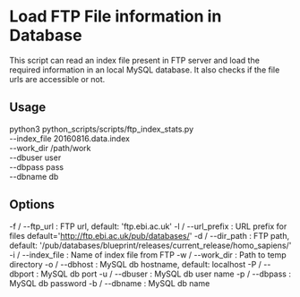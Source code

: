 # Load FTP File information in Database
This script can read an index file present in FTP server and load the required information in an local MySQL database.
It also checks if the file urls are accessible or not. 

## Usage

  python3 python_scripts/scripts/ftp_index_stats.py \
             --index_file 20160816.data.index \
             --work_dir /path/work \
             --dbuser user \
             --dbpass pass \
             --dbname db

## Options

  -f / --ftp_url    : FTP url, default: 'ftp.ebi.ac.uk'
  -l / --url_prefix : URL prefix for files  default='http://ftp.ebi.ac.uk/pub/databases/'
  -d / --dir_path   : FTP path, default: '/pub/databases/blueprint/releases/current_release/homo_sapiens/'
  -i / --index_file : Name of index file from FTP
  -w / --work_dir   : Path to temp directory
  -o / --dbhost     : MySQL db hostname, default: localhost
  -P / --dbport     : MySQL db port
  -u / --dbuser     : MySQL db user name
  -p / --dbpass     : MySQL db password
  -b / --dbname     : MySQL db name


